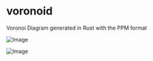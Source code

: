 # voronoid
Voronoi Diagram generated in Rust with the PPM format

![Image](saves/img1.ppm)

![Image](saves/img2.ppm)
